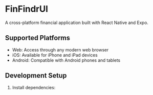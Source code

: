 # FinFindrUI

A cross-platform financial application built with React Native and Expo.

## Supported Platforms

- Web: Access through any modern web browser
- iOS: Available for iPhone and iPad devices
- Android: Compatible with Android phones and tablets

## Development Setup

1. Install dependencies:

